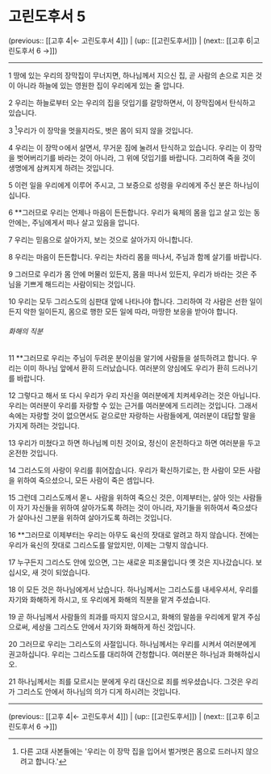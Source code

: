 # 고린도후서 5

(previous:: [[고후 4|← 고린도후서 4]]) | (up:: [[고린도후서]]) | (next:: [[고후 6|고린도후서 6 →]])

***


1 
땅에 있는 우리의 장막집이 무너지면, 하나님께서 지으신 집, 곧 사람의 손으로 지은 것이 아니라 하늘에 있는 영원한 집이 우리에게 있는 줄 압니다.


2 
우리는 하늘로부터 오는 우리의 집을 덧입기를 갈망하면서, 이 장막집에서 탄식하고 있습니다.


3 
[^1]우리가 이 장막을 멋을지라도, 벗은 몸이 되지 않을 것입니다.


4 
우리는 이 장막ㅇ에서 살면서, 무거운 짐에 눌려서 탄식하고 있습니다. 우리는 이 장막을 벗어버리기를 바라는 것이 아니라, 그 위에 덧입기를 바랍니다. 그리하여 죽을 것이 생명에게 삼켜지게 하려는 것입니다.


5 
이런 일을 우리에게 이루어 주시고, 그 보증으로 성령을 우리에게 주신 분은 하나님이십니다.


6 
**그러므로 우리는 언제나 마음이 든든합니다. 우리가 육체의 몸을 입고 살고 있는 동안에는, 주님에게서 떠나 살고 있음을 압니다.


7 
우리는  믿음으로 살아가지, 보는 것으로 살아가지 아니합니다.


8 
우리는 마음이 든든합니다. 우리는 차라리 몸을 떠나서, 주님과 함께 살기를 바랍니다.


9 
그러므로 우리가 몸 안에 머물러 있든지, 몸을 떠나서 있든지, 우리가 바라는 것은 주님을 기쁘게 해드리는 사람이되는 것입니다.


10 
우리는 모두 그리스도의 심판대 앞에 나타나야 합니다. 그리하여 각 사람은 선한 일이든지 악한 일이든지, 몸으로 행한 모든 일에 따라, 마땅한 보응을 받아야 합니다.


###### 화해의 직분
11 
**그러므로 우리는 주님이 두려운 분이심을 알기에 사람들을 설득하려고 합니다. 우리는 이미 하나님 앞에서 환히 드러났습니다. 여러분의 양심에도 우리가 환히 드러나기를 바랍니다.


12 
그렇다고 해서 또 다시 우리가 우리 자신을 여러분에게 치켜세우려는 것은 아닙니다. 우리는 여러분이 우리를 자랑할 수 있는 근거를 여러분에게 드리려는 것입니다. 그래서 속에는 자랑할 것이 없으면서도 겉으로만 자랑하는 사람들에게, 여러분이 대답할 말을 가지게 하려는 것입니다.


13 
우리가 미쳤다고 하면 하나님께 미친 것이요, 정신이 온전하다고 하면 여러분을 두고 온전한 것입니다.


14 
그리스도의 사랑이 우리를 휘어잡습니다. 우리가 확신하기로는, 한 사람이 모든 사람을 위하여 죽으셨으니, 모든 사람이 죽은 셈입니다.


15 
그런데 그리스도께서 몯ㄴ 사람을 위하여 죽으신 것은, 이제부터는, 살아 잇는 사람들이 자기 자신들을 위하여 살아가도록 하려는 것이 아니라, 자기들을 위하여서 죽으셨다가 살아나신 그분을 위하여 살아가도록 하려는 것입니다.


16 
**그러므로 이제부터는 우리는 아무도 육신의 잣대로 알려고 하지 않습니다. 전에는 우리가 육신의 잣대로 그리스도를 알았지만, 이제는 그렇지 않습니다.


17 
누구든지 그리스도 안에 있으면, 그는 새로운 피조물입니다 옛 것은 지나갔습니다. 보십시오, 새 것이 되었습니다.


18 
이 모든 것은 하나님에게서 났습니다. 하나님께서는 그리스도를 내세우셔서, 우리를 자기와 화해하게 하시고, 또 우리에게 화해의 직분을 맡겨 주셨습니다.


19 
곧 하나님께서 사람들의 죄과를 따지지 않으시고, 화해의 말씀을 우리에게 맡겨 주심으로써, 세상을 그리스도 안에서 자기와 화해하게 하신 것입니다.


20 
그러므로 우리는 그리스도의 사절입니다. 하나님께서는 우리를 시켜서 여러분에게 권고하십니다. 우리는 그리스도를 대리하여 간청합니다. 여러분은 하나님과 화해하십시오.


21 
하나님께서는 죄를 모르시는 분에게 우리 대신으로 죄를 씌우셨습니다. 그것은 우리가 그리스도 안에서 하나님의 의가 디게 하시려는 것입니다.


***

(previous:: [[고후 4|← 고린도후서 4]]) | (up:: [[고린도후서]]) | (next:: [[고후 6|고린도후서 6 →]])

[^1]: 다른 고대 사본들에는 '우리는 이 장막 집을 입어서 벌거벗은 몸으로 드러나지 않으려고 합니다.'